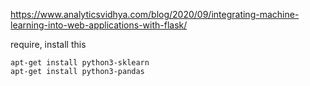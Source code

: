 https://www.analyticsvidhya.com/blog/2020/09/integrating-machine-learning-into-web-applications-with-flask/


require, install this
```
apt-get install python3-sklearn
apt-get install python3-pandas
```


